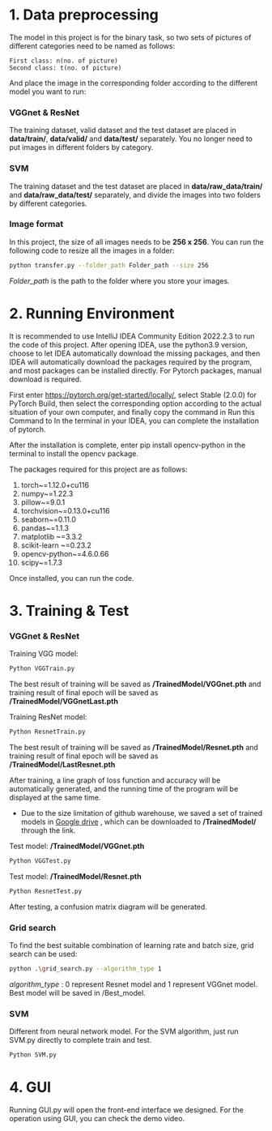 # 1. Data preprocessing
The model in this project is for the binary task, so two sets of pictures of different categories need to be named as follows:
```code
First class: n(no. of picture)
Second class: t(no. of picture)
```
And place the image in the corresponding folder according to the different model you want to run:
### VGGnet & ResNet
The training dataset, valid dataset and the test dataset are placed in **data/train/**, **data/valid/**  and **data/test/** separately. You no longer need to put images in different folders by category.

### SVM
The training dataset and the test dataset are placed in **data/raw_data/train/** and **data/raw_data/test/** separately, and divide the images into two folders by different categories.

### Image format
In this project, the size of all images needs to be **256 x 256**. You can run the following code to resize all the images in a folder:
```bash
python transfer.py --folder_path Folder_path --size 256
```
_Folder_path_ is the path to the folder where you store your images.

# 2. Running Environment
It is recommended to use IntelliJ IDEA Community Edition 2022.2.3 to run the code of this project. After opening IDEA, use the python3.9 version, choose to let IDEA automatically download the missing packages, and then IDEA will automatically download the packages required by the program, and most packages can be installed directly.
For Pytorch packages, manual download is required.

First enter https://pytorch.org/get-started/locally/, select Stable (2.0.0) for PyTorch Build, then select the corresponding option according to the actual situation of your own computer, and finally copy the command in Run this Command to In the terminal in your IDEA, you can complete the installation of pytorch.

After the installation is complete, enter pip install opencv-python in the terminal to install the opencv package.

The packages required for this project are as follows:
1. torch~=1.12.0+cu116
2. numpy~=1.22.3
3. pillow~=9.0.1
4. torchvision~=0.13.0+cu116
5. seaborn~=0.11.0
6. pandas~=1.1.3
7. matplotlib ~=3.3.2
8. scikit-learn ~=0.23.2
9. opencv-python~=4.6.0.66
10. scipy~=1.7.3

Once installed, you can run the code.

# 3. Training & Test
### VGGnet & ResNet
Training VGG model:
```bash
Python VGGTrain.py
```
The best result of training will be saved as **/TrainedModel/VGGnet.pth** and training result of final epoch will be saved as **/TrainedModel/VGGnetLast.pth**

Training ResNet model:
```bash
Python ResnetTrain.py
```
The best result of training will be saved as **/TrainedModel/Resnet.pth** and training result of final epoch will be saved as **/TrainedModel/LastResnet.pth**

After training, a line graph of loss function and accuracy will be automatically generated, and the running time of the program will be displayed at the same time.

* Due to the size limitation of github warehouse, we saved a set of trained models in [Google drive](https://drive.google.com/drive/folders/18wqeMtLIJrMXNqCImAOTXEQkuBazCj3O?usp=share_link)
  , which can be downloaded to **/TrainedModel/** through the link.

Test model: **/TrainedModel/VGGnet.pth**
```bash
Python VGGTest.py
```
Test model: **/TrainedModel/Resnet.pth**
```bash
Python ResnetTest.py
```
After testing, a confusion matrix diagram will be generated.

### Grid search
To find the best suitable combination of learning rate and batch size, grid search can be used:
```bash
python .\grid_search.py --algorithm_type 1
```
_algorithm_type_ : 0 represent Resnet model and 1 represent VGGnet model.
Best model will be saved in /Best_model.

### SVM
Different from neural network model. For the SVM algorithm, just run SVM.py directly to complete train and test.
```bash
Python SVM.py
```

# 4. GUI
Running GUI.py will open the front-end interface we designed. For the operation using GUI, you can check the demo video.
